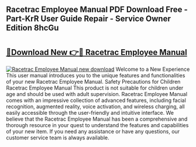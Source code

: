 ## Racetrac Employee Manual PDF Download Free - Part-KrR User Guide Repair - Service Owner Edition 8hcGu

# <h2><a href="http://bc67531.oget.top/?id=Racetrac+Employee+Manual">🔗Download New 👉🔴 Racetrac Employee Manual</a></h2>

[![Racetrac Employee Manual new download](https://i.imgur.com/5g1atiW.png)](http://bc67531.oget.top/?id=Racetrac+Employee+Manual)
Welcome to a New Experience This user manual introduces you to the unique features and functionalities of your new Racetrac Employee Manual. Safety Precautions for Children Racetrac Employee Manual This product is not suitable for children under age and should be used with adult supervision. Racetrac Employee Manual comes with an impressive collection of advanced features, including facial recognition, augmented reality, voice activation, and wireless charging, all easily accessible through the user-friendly and intuitive interface. We believe that the Racetrac Employee Manual has been a comprehensive and thorough resource in your quest to understand the features and capabilities of your new item. If you need any assistance or have any questions, our customer service team is always available.
